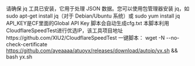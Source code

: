 请确保 jq 工具已安装，它用于处理 JSON 数据。您可以使用包管理器安装 jq，如 sudo apt-get install jq（对于 Debian/Ubuntu 系统）或 sudo yum install jq
API_KEY是CF里面的Global API Key
脚本会自动生成cfg.txt
本脚本利用CloudflareSpeedTest进行优选IP，该工具项目地址https://github.com/XIU2/CloudflareSpeedTest
一键脚本：
wget -N --no-check-certificate https://github.com/ayeaaaa/atuoyx/releases/download/autoip/yx.sh && bash yx.sh
